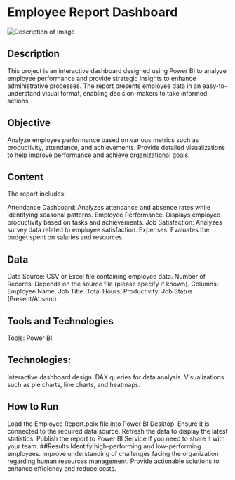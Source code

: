 # Employee Report Dashboard
![Description of Image](./images/your-image.jpg)
## Description
This project is an interactive dashboard designed using Power BI to analyze employee performance and provide strategic insights to enhance administrative processes. The report presents employee data in an easy-to-understand visual format, enabling decision-makers to take informed actions.

## Objective
Analyze employee performance based on various metrics such as productivity, attendance, and achievements.
Provide detailed visualizations to help improve performance and achieve organizational goals.

## Content
The report includes:

Attendance Dashboard:
Analyzes attendance and absence rates while identifying seasonal patterns.
Employee Performance:
Displays employee productivity based on tasks and achievements.
Job Satisfaction:
Analyzes survey data related to employee satisfaction.
Expenses:
Evaluates the budget spent on salaries and resources.

## Data
Data Source: CSV or Excel file containing employee data.
Number of Records: Depends on the source file (please specify if known).
Columns:
Employee Name.
Job Title.
Total Hours.
Productivity.
Job Status (Present/Absent).

## Tools and Technologies
Tools: Power BI.
## Technologies:
Interactive dashboard design.
DAX queries for data analysis.
Visualizations such as pie charts, line charts, and heatmaps.

## How to Run
Load the Employee Report.pbix file into Power BI Desktop.
Ensure it is connected to the required data source.
Refresh the data to display the latest statistics.
Publish the report to Power BI Service if you need to share it with your team.
##Results
Identify high-performing and low-performing employees.
Improve understanding of challenges facing the organization regarding human resources management.
Provide actionable solutions to enhance efficiency and reduce costs.
